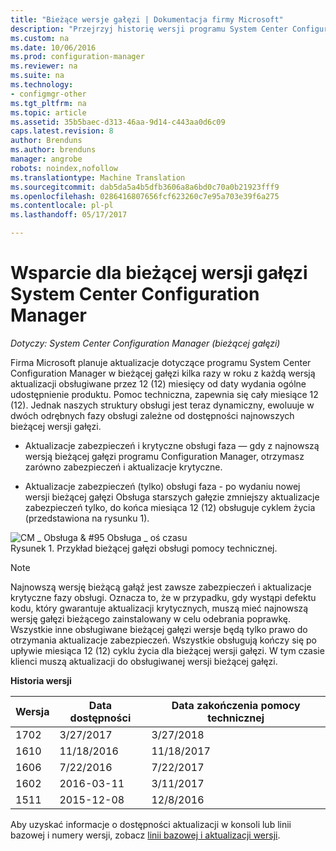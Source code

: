 ```yaml
---
title: "Bieżące wersje gałęzi | Dokumentacja firmy Microsoft"
description: "Przejrzyj historię wersji programu System Center Configuration Manager i Dowiedz się więcej o fazy oferowane usługi."
ms.custom: na
ms.date: 10/06/2016
ms.prod: configuration-manager
ms.reviewer: na
ms.suite: na
ms.technology:
- configmgr-other
ms.tgt_pltfrm: na
ms.topic: article
ms.assetid: 35b5baec-d313-46aa-9d14-c443aa0d6c09
caps.latest.revision: 8
author: Brenduns
ms.author: brenduns
manager: angrobe
robots: noindex,nofollow
ms.translationtype: Machine Translation
ms.sourcegitcommit: dab5da5a4b5dfb3606a8a6bd0c70a0b21923fff9
ms.openlocfilehash: 0286416807656fcf623260c7e95a703e39f6a275
ms.contentlocale: pl-pl
ms.lasthandoff: 05/17/2017

---
```

# <a name="support-for-system-center-configuration-manager-current-branch-versions"></a>Wsparcie dla bieżącej wersji gałęzi System Center Configuration Manager

*Dotyczy: System Center Configuration Manager (bieżącej gałęzi)*

Firma Microsoft planuje aktualizacje dotyczące programu System Center Configuration Manager w bieżącej gałęzi kilka razy w roku z każdą wersją aktualizacji obsługiwane przez 12 (12) miesięcy od daty wydania ogólne udostępnienie produktu. Pomoc techniczna, zapewnia się cały miesiące 12 (12). Jednak naszych struktury obsługi jest teraz dynamiczny, ewoluuje w dwóch odrębnych fazy obsługi zależne od dostępności najnowszych bieżącej wersji gałęzi.  

-   Aktualizacje zabezpieczeń i krytyczne obsługi faza — gdy z najnowszą wersją bieżącej gałęzi programu Configuration Manager, otrzymasz zarówno zabezpieczeń i aktualizacje krytyczne.  

-   Aktualizacje zabezpieczeń (tylko) obsługi faza - po wydaniu nowej wersji bieżącej gałęzi Obsługa starszych gałęzie zmniejszy aktualizacje zabezpieczeń tylko, do końca miesiąca 12 (12) obsługuje cyklem życia (przedstawiona na rysunku 1).  

 ![CM &#95; Obsługa & #95 Obsługa &#95; oś czasu](../../../core/servers/manage/media/CM_Servicing_support_timeline.png "CM_Servicing_support_timeline")  
Rysunek 1. Przykład bieżącej gałęzi obsługi pomocy technicznej.

> [!NOTE]  
>  Najnowszą wersję bieżącą gałąź jest zawsze zabezpieczeń i aktualizacje krytyczne fazy obsługi. Oznacza to, że w przypadku, gdy wystąpi defektu kodu, który gwarantuje aktualizacji krytycznych, muszą mieć najnowszą wersję gałęzi bieżącego zainstalowany w celu odebrania poprawkę. Wszystkie inne obsługiwane bieżącej gałęzi wersje będą tylko prawo do otrzymania aktualizacje zabezpieczeń. Wszystkie obsługują kończy się po upływie miesiąca 12 (12) cyklu życia dla bieżącej wersji gałęzi. W tym czasie klienci muszą aktualizacji do obsługiwanej wersji bieżącej gałęzi.  

 **Historia wersji**  

|Wersja|Data dostępności|Data zakończenia pomocy technicznej|  
|-------------|-----------------------|----------------------|  
|1702|3/27/2017|3/27/2018|
|1610|11/18/2016|11/18/2017|
|1606|7/22/2016|7/22/2017|
|1602|2016-03-11|3/11/2017|
|1511|2015-12-08|12/8/2016|  




Aby uzyskać informacje o dostępności aktualizacji w konsoli lub linii bazowej i numery wersji, zobacz [linii bazowej i aktualizacji wersji](/sccm/core/servers/manage/updates#a-namebkmkbaselinesa-baseline-and-update-versions).

